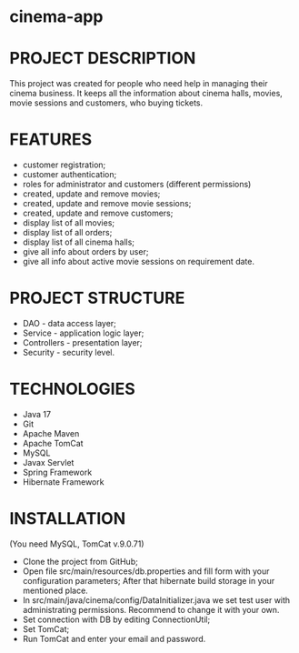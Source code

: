 # cinema-app



# PROJECT DESCRIPTION
This project was created for people who need help in managing their cinema business. It keeps all the information about cinema halls, movies, movie sessions and customers, who buying tickets.

# FEATURES
- customer registration;
- customer authentication;
- roles for administrator and customers (different permissions)
- created, update and remove movies;
- created, update and remove movie sessions;
- created, update and remove customers;
- display list of all movies;
- display list of all orders;
- display list of all cinema halls;
- give all info about orders by user;
- give all info about active movie sessions on requirement date.

# PROJECT STRUCTURE
- DAO - data access layer;
- Service - application logic layer;
- Controllers - presentation layer;
- Security - security level.

# TECHNOLOGIES
- Java 17
- Git
- Apache Maven
- Apache TomCat
- MySQL
- Javax Servlet
- Spring Framework
- Hibernate Framework

# INSTALLATION
(You need MySQL, TomCat v.9.0.71)

- Clone the project from GitHub;
- Open file src/main/resources/db.properties and fill form with your configuration parameters; After that hibernate build storage in your mentioned place.
- In src/main/java/cinema/config/DataInitializer.java we set test user with administrating permissions. Recommend to change it with your own.
- Set connection with DB by editing ConnectionUtil;
- Set TomCat;
- Run TomCat and enter your email and password.
